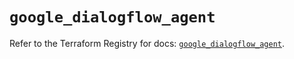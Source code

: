 # `google_dialogflow_agent`

Refer to the Terraform Registry for docs: [`google_dialogflow_agent`](https://registry.terraform.io/providers/hashicorp/google/5.43.0/docs/resources/dialogflow_agent).

